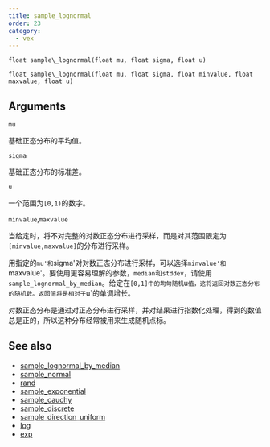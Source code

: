 ```yaml
---
title: sample_lognormal
order: 23
category:
  - vex
---
```


`float sample\_lognormal(float mu, float sigma, float u)`

`float sample\_lognormal(float mu, float sigma, float minvalue, float maxvalue, float u)`

## Arguments

`mu`

基础正态分布的平均值。

`sigma`

基础正态分布的标准差。

`u`

一个范围为`[0,1)`的数字。

`minvalue`,`maxvalue`

当给定时，将不对完整的对数正态分布进行采样，而是对其范围限定为`[minvalue,maxvalue]`的分布进行采样。

用指定的`mu'和`sigma'对对数正态分布进行采样，可以选择`minvalue'和`maxvalue'。要使用更容易理解的参数，`median`和`stddev`，请使用`sample_lognormal_by_median`。给定在`[0,1]中的均匀随机`u`值，这将返回对数正态分布的随机数。返回值将是相对于`u`的单调增长。

对数正态分布是通过对正态分布进行采样，并对结果进行指数化处理，得到的数值总是正的，所以这种分布经常被用来生成随机点标。

## See also

- [sample_lognormal_by_median](sample_lognormal_by_median.html)
- [sample_normal](sample_normal.html)
- [rand](rand.html)
- [sample_exponential](sample_exponential.html)
- [sample_cauchy](sample_cauchy.html)
- [sample_discrete](sample_discrete.html)
- [sample_direction_uniform](sample_direction_uniform.html)
- [log](log.html)
- [exp](exp.html)
